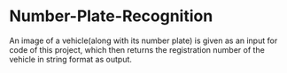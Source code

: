 # Number-Plate-Recognition

An image of a vehicle(along with its number plate) is given as an input for code of this project, which then returns the registration number of the vehicle in string format as output.

